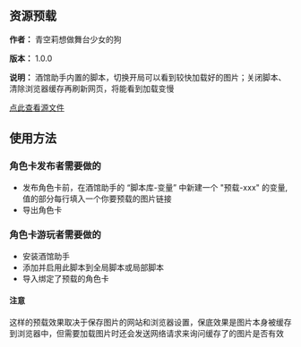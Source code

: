 ## 资源预载

**作者：** 青空莉想做舞台少女的狗

**版本：** 1.0.0

**说明：** 酒馆助手内置的脚本，切换开局可以看到较快加载好的图片；关闭脚本、清除浏览器缓存再刷新网页，将能看到加载变慢

[点此查看源文件](https://gitgud.io/StageDog/tavern_resource/-/tree/main/酒馆助手/资源预载/源文件?ref_type=heads)

## 使用方法

### 角色卡发布者需要做的

- 发布角色卡前，在酒馆助手的 “脚本库-变量” 中新建一个 "预载-xxx" 的变量, 值的部分每行填入一个你要预载的图片链接
- 导出角色卡

### 角色卡游玩者需要做的

- 安装酒馆助手
- 添加并启用此脚本到全局脚本或局部脚本
- 导入绑定了预载的角色卡

#### 注意

这样的预载效果取决于保存图片的网站和浏览器设置，保底效果是图片本身被缓存到浏览器中，但需要加载图片时还会发送网络请求来询问缓存了的图片是否有效

